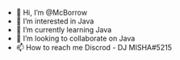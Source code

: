 - 👋 Hi, I’m @McBorrow
- 👀 I’m interested in Java
- 🌱 I’m currently learning Java
- 💞️ I’m looking to collaborate on Java
- 📫 How to reach me Discrod - DJ MISHA#5215

<!---
McBorrow/McBorrow is a ✨ special ✨ repository because its `README.md` (this file) appears on your GitHub profile.
You can click the Preview link to take a look at your changes.
--->
